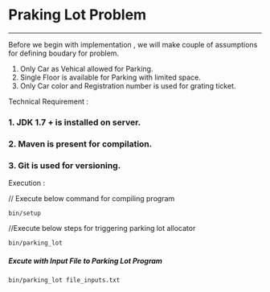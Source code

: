 
# Praking Lot Problem 
--------------------------------


Before we begin with implementation , we will make couple of assumptions for defining boudary for problem.

1. Only Car as Vehical allowed for Parking.
2. Single Floor is available for Parking with limited space.
3. Only Car color and Registration number is used for grating ticket.


Technical Requirement :

###  1. JDK 1.7 + is installed on server.
### 2. Maven is present for compilation.
### 3. Git is used for versioning.


Execution :

// Execute below command for compiling program

```
bin/setup
```

//Execute below steps for triggering parking lot allocator

```
bin/parking_lot
```

##### Excute with Input File to Parking Lot Program

```
bin/parking_lot file_inputs.txt
```

